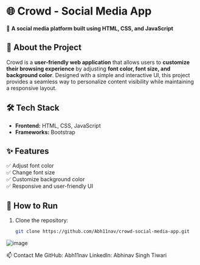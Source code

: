 # 🌐 Crowd - Social Media App  

🚀 **A social media platform built using HTML, CSS, and JavaScript**  

## 📖 About the Project  
Crowd is a **user-friendly web application** that allows users to **customize their browsing experience** by adjusting **font color, font size, and background color**. Designed with a simple and interactive UI, this project provides a seamless way to personalize content visibility while maintaining a responsive layout.   


## 🛠 Tech Stack  
- **Frontend:** HTML, CSS, JavaScript  
- **Frameworks:** Bootstrap  

## ✨ Features  
✅ Adjust font color  
✅ Change font size  
✅ Customize background color  
✅ Responsive and user-friendly UI  

## 🚀 How to Run  
1. Clone the repository:  
   ```bash
   git clone https://github.com/Abh11nav/crowd-social-media-app.git
![image](https://github.com/user-attachments/assets/46e33999-50ad-407f-b0e7-5349e7267579)

📫 Contact Me
GitHub: Abh11nav
LinkedIn: Abhinav Singh Tiwari
